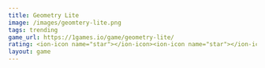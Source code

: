 ```yaml
---
title: Geometry Lite
image: /images/geomtery-lite.png
tags: trending
game_url: https://1games.io/game/geometry-lite/
rating: <ion-icon name="star"></ion-icon><ion-icon name="star"></ion-icon><ion-icon name="star"></ion-icon><ion-icon name="star"></ion-icon><ion-icon name="star-outline"></ion-icon>
layout: game
---
```

